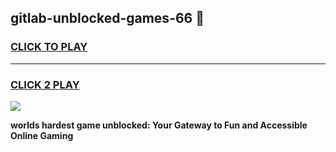 
## gitlab-unblocked-games-66 👋
<h3>
<a href="https://premium.freeplayer.one?title=gitlab-unblocked-games-66&ref=14F">CLICK TO PLAY</a></h3>
<hr>

<h3>
<a href="https://premium.freeplayer.one?title=gitlab-unblocked-games-66&ref=14F">CLICK 2 PLAY</a>
  
</h3>

<a href="https://premium.freeplayer.one?title=gitlab-unblocked-games-66&ref=12F/"><img src="https://clearcache.store/games.png"></a>


**worlds hardest game unblocked: Your Gateway to Fun and Accessible Online Gaming**
